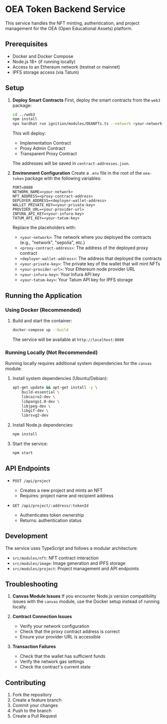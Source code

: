 # OEA Token Backend Service

This service handles the NFT minting, authentication, and project management for the OEA (Open Educational Assets) platform.

## Prerequisites

- Docker and Docker Compose
- Node.js 18+ (if running locally)
- Access to an Ethereum network (testnet or mainnet)
- IPFS storage access (via Tatum)

## Setup

1. **Deploy Smart Contracts**
   First, deploy the smart contracts from the `web3` package:
   ```bash
   cd ../web3
   npm install
   npx hardhat run ignition/modules/OEANFTs.ts --network <your-network>
   ```
   This will deploy:
   - Implementation Contract
   - Proxy Admin Contract
   - Transparent Proxy Contract
   
   The addresses will be saved in `contract-addresses.json`.

2. **Environment Configuration**
   Create a `.env` file in the root of the `oea-token` package with the following variables:
   ```env
   PORT=8080
   NETWORK_NAME=<your-network>
   NFT_ADDRESS=<proxy-contract-address>
   DEPLOYER_ADDRESS=<deployer-wallet-address>
   WALLET_PRIVATE_KEY=<your-private-key>
   PROVIDER_URL=<your-provider-url>
   INFURA_API_KEY=<your-infura-key>
   TATUM_API_KEY=<your-tatum-key>
   ```

   Replace the placeholders with:
   - `<your-network>`: The network where you deployed the contracts (e.g., "network", "sepolia", etc.)
   - `<proxy-contract-address>`: The address of the deployed proxy contract
   - `<deployer-wallet-address>`: The address that deployed the contracts
   - `<your-private-key>`: The private key of the wallet that will mint NFTs
   - `<your-provider-url>`: Your Ethereum node provider URL
   - `<your-infura-key>`: Your Infura API key
   - `<your-tatum-key>`: Your Tatum API key for IPFS storage

## Running the Application

### Using Docker (Recommended)

1. Build and start the container:
   ```bash
   docker-compose up --build
   ```

   The service will be available at `http://localhost:8080`

### Running Locally (Not Recommended)

Running locally requires additional system dependencies for the `canvas` module:

1. Install system dependencies (Ubuntu/Debian):
   ```bash
   apt-get update && apt-get install -y \
       build-essential \
       libcairo2-dev \
       libpango1.0-dev \
       libjpeg-dev \
       libgif-dev \
       librsvg2-dev
   ```

2. Install Node.js dependencies:
   ```bash
   npm install
   ```

3. Start the service:
   ```bash
   npm start
   ```

## API Endpoints

- `POST /api/project`
  - Creates a new project and mints an NFT
  - Requires: project name and recipient address

- `GET /api/project/:address/:tokenId`
  - Authenticates token ownership
  - Returns: authentication status

## Development

The service uses TypeScript and follows a modular architecture:
- `src/modules/nft`: NFT contract interaction
- `src/modules/image`: Image generation and IPFS storage
- `src/modules/project`: Project management and API endpoints

## Troubleshooting

1. **Canvas Module Issues**
   If you encounter Node.js version compatibility issues with the `canvas` module, use the Docker setup instead of running locally.

2. **Contract Connection Issues**
   - Verify your network configuration
   - Check that the proxy contract address is correct
   - Ensure your provider URL is accessible

3. **Transaction Failures**
   - Check that the wallet has sufficient funds
   - Verify the network gas settings
   - Check the contract's current state

## Contributing

1. Fork the repository
2. Create a feature branch
3. Commit your changes
4. Push to the branch
5. Create a Pull Request 